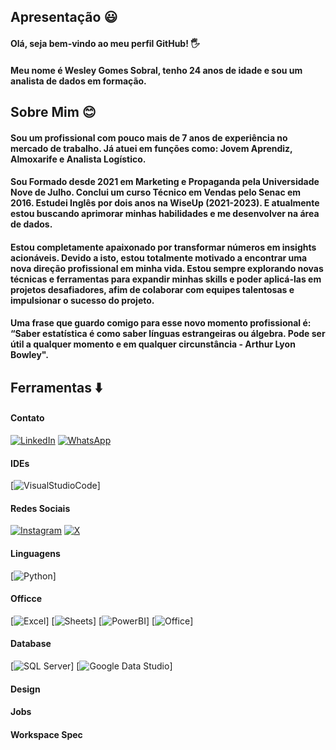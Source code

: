 ## Apresentação 😃
#### Olá, seja bem-vindo ao meu perfil GitHub! 🖐️

#### Meu nome é Wesley Gomes Sobral, tenho 24 anos de idade e sou um analista de dados em formação.

## Sobre Mim 😊
#### Sou um profissional com pouco mais de 7 anos de experiência no mercado de trabalho. Já atuei em funções como: Jovem Aprendiz, Almoxarife e Analista Logístico.
#### Sou Formado desde 2021 em Marketing e Propaganda pela Universidade Nove de Julho. Conclui um curso Técnico em Vendas pelo Senac em 2016. Estudei Inglês por dois anos na WiseUp (2021-2023). E atualmente estou buscando aprimorar minhas habilidades e me desenvolver na área de dados.
#### Estou completamente apaixonado por transformar números em insights acionáveis. Devido a isto, estou totalmente motivado a encontrar uma nova direção profissional em minha vida. Estou sempre explorando novas técnicas e ferramentas para expandir minhas skills e poder aplicá-las em projetos desafiadores, afim de colaborar com equipes talentosas e impulsionar o sucesso do projeto.
#### Uma frase que guardo comigo para esse novo momento profissional é: “Saber estatística é como saber línguas estrangeiras ou álgebra. Pode ser útil a qualquer momento e em qualquer circunstância - Arthur Lyon Bowley".

## Ferramentas ⬇️
#### Contato
[![LinkedIn](https://img.shields.io/badge/LinkedIn-0077B5?style=for-the-badge&logo=linkedin&logoColor=white)](https://www.linkedin.com/in/wesley-gomes-sobral/)
[![WhatsApp](https://img.shields.io/badge/WhatsApp-25D366?style=for-the-badge&logo=WhatsApp&logoColor=white)](https://wa.me/<+5511988997386>)

#### IDEs
[![VisualStudioCode](https://img.shields.io/badge/Visual_Studio_Code-0078D4?style=for-the-badge&logo=visual%20studio%20code&logoColor=white)]

#### Redes Sociais
[![Instagram](https://img.shields.io/badge/Instagram-E4405F?style=for-the-badge&logo=instagram&logoColor=white)](https://www.instagram.com/_wessg?igsh=bzYybnBwNTJjd241&utm_source=qr)
[![X](https://img.shields.io/badge/X-000000?style=for-the-badge&logo=x&logoColor=white)](https://x.com/@wsgomex)

#### Linguagens
[![Python](https://img.shields.io/badge/Python-14354C?style=for-the-badge&logo=python&logoColor=white)]

#### Officce
[![Excel](https://img.shields.io/badge/Microsoft_Excel-217346?style=for-the-badge&logo=excel&logoColor=white)]
[![Sheets](https://img.shields.io/badge/Google%20Sheets-34A853?style=for-the-badge&logo=google-sheets&logoColor=white)]
[![PowerBI](https://img.shields.io/badge/Microsoft_Power_BI-FFDD00?style=for-the-badge&logo=microsoft-power-bi&logoColor=black)]
[![Office](https://img.shields.io/badge/Microsoft_Office-D83B01?style=for-the-badge&logo=microsoft-office&logoColor=white)]

#### Database
[![SQL Server](https://img.shields.io/badge/Microsoft_SQL_Server-CC2927?style=for-the-badge&logo=microsoft-sql-server&logoColor=white)]
[![Google Data Studio](https://img.shields.io/badge/Google_Data_Studio-0078D4?style=for-the-badge&logo=google-data-studio&logoColor=white)]

#### Design

#### Jobs

#### Workspace Spec

<!--
**WesleySobrall/WesleySobrall** is a ✨ _special_ ✨ repository because its `README.md` (this file) appears on your GitHub profile.

Here are some ideas to get you started:

- 🔭 I’m currently working on ...
- 🌱 I’m currently learning ...
- 👯 I’m looking to collaborate on ...
- 🤔 I’m looking for help with ...
- 💬 Ask me about ...
- 📫 How to reach me: ...
- 😄 Pronouns: ...
- ⚡ Fun fact: ...
-->

